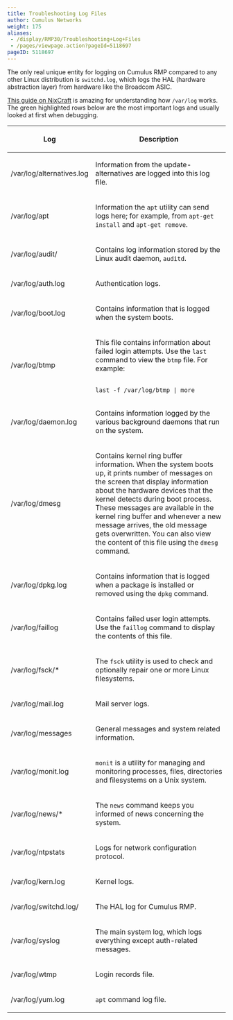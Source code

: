 ```yaml
---
title: Troubleshooting Log Files
author: Cumulus Networks
weight: 175
aliases:
 - /display/RMP30/Troubleshooting+Log+Files
 - /pages/viewpage.action?pageId=5118697
pageID: 5118697
---
```

The only real unique entity for logging on Cumulus RMP compared to any
other Linux distribution is `switchd.log`, which logs the HAL (hardware
abstraction layer) from hardware like the Broadcom ASIC.

[This guide on
NixCraft](http://www.cyberciti.biz/faq/linux-log-files-location-and-how-do-i-view-logs-files/)
is amazing for understanding how `/var/log` works. The green highlighted
rows below are the most important logs and usually looked at first when
debugging.

<table>
<thead>
<tr class="header">
<th><p>Log</p></th>
<th><p>Description</p></th>
</tr>
</thead>
<tbody>
<tr class="odd">
<td><p>/var/log/alternatives.log <span style="color: #111111;"> </span></p></td>
<td><p><span style="color: #111111;"> Information from the update-alternatives are logged into this log file. </span></p></td>
</tr>
<tr class="even">
<td><p>/var/log/apt</p></td>
<td><p>Information the <code>apt</code> utility can send logs here; for example, from <code>apt-get install</code> and <code>apt-get remove</code>.</p></td>
</tr>
<tr class="odd">
<td><p>/var/log/audit/</p></td>
<td><p><span style="color: #111111;"> Contains log information stored by the Linux audit daemon, <code>auditd</code>. </span></p></td>
</tr>
<tr class="even">
<td><p>/var/log/auth.log</p></td>
<td><p>Authentication logs.</p></td>
</tr>
<tr class="odd">
<td><p>/var/log/boot.log</p></td>
<td><p><span style="color: #111111;"> Contains information that is logged when the system boots. </span></p></td>
</tr>
<tr class="even">
<td><p>/var/log/btmp</p></td>
<td><p><span style="color: #111111;"> This file contains information about failed login attempts. Use the <code>last</code> command to view the <code>btmp</code> file. For example: </span></p>
<pre><code>    
last -f /var/log/btmp | more    </code></pre></td>
</tr>
<tr class="odd">
<td><p>/var/log/daemon.log</p></td>
<td><p><span style="color: #111111;"> Contains information logged by the various background daemons that run on the system. </span></p></td>
</tr>
<tr class="even">
<td><p>/var/log/dmesg</p></td>
<td><p>Contains kernel ring buffer information. When the system boots up, it prints number of messages on the screen that display information about the hardware devices that the kernel detects during boot process. These messages are available in the kernel ring buffer and whenever a new message arrives, the old message gets overwritten. You can also view the content of this file using the <code>dmesg</code> command.</p></td>
</tr>
<tr class="odd">
<td><p>/var/log/dpkg.log</p></td>
<td><p>Contains information that is logged when a package is installed or removed using the <code>dpkg</code> command.</p></td>
</tr>
<tr class="even">
<td><p>/var/log/faillog</p></td>
<td><p><span style="color: #111111;"> Contains failed user login attempts. Use the <code>faillog</code> command to display the contents of this file. </span></p></td>
</tr>
<tr class="odd">
<td><p>/var/log/fsck/*</p></td>
<td><p>The <code>fsck</code> utility is used to check and optionally repair one or more Linux filesystems.</p></td>
</tr>
<tr class="even">
<td><p>/var/log/mail.log</p></td>
<td><p>Mail server logs.</p></td>
</tr>
<tr class="odd">
<td><p>/var/log/messages</p></td>
<td><p>General messages and system related information.</p></td>
</tr>
<tr class="even">
<td><p>/var/log/monit.log</p></td>
<td><p><code>monit</code> is a utility for managing and monitoring processes, files, directories and filesystems on a Unix system.</p></td>
</tr>
<tr class="odd">
<td><p>/var/log/news/*</p></td>
<td><p>The <code>news</code> command keeps you informed of news concerning the system.</p></td>
</tr>
<tr class="even">
<td><p>/var/log/ntpstats</p></td>
<td><p>Logs for network configuration protocol.</p></td>
</tr>
<tr class="odd">
<td><p>/var/log/kern.log</p></td>
<td><p>Kernel logs.</p></td>
</tr>
<tr class="even">
<td><p>/var/log/switchd.log/</p></td>
<td><p>The HAL log for Cumulus RMP.</p></td>
</tr>
<tr class="odd">
<td><p>/var/log/syslog</p></td>
<td><p>The main system log, which logs everything except auth-related messages.</p></td>
</tr>
<tr class="even">
<td><p>/var/log/wtmp</p></td>
<td><p>Login records file.</p></td>
</tr>
<tr class="odd">
<td><p>/var/log/yum.log</p></td>
<td><p><code>apt</code> command log file.</p></td>
</tr>
</tbody>
</table>

